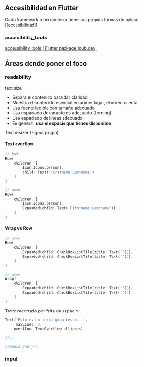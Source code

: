 
## Accesibilidad en Flutter

Cada framework o herramienta tiene sus propias formas de aplicar [[accesibilidad]]

### accesibility_tools

[accessibility_tools | Flutter package (pub.dev)](https://pub.dev/packages/accessibility_tools)

## Áreas donde poner el foco

### readability

text size

* Separa el contenido para dar claridad
* Muestra el contenido esencial en primer lugar, el orden cuenta
* Usa fuente legible con tamaño adecuado
* Usa espaciado de caracteres adecuado (kerning)
* Usa espaciado de líneas adecuado
* En general: **usa el espacio que tienes disponible**

Text resizer (Figma plugin)

#### Text overflow

```dart
// bad
Row(
	children: [
		Icon(Icons.person),
		child: Text('Firstname Lastname')
	]
)

// good
Row(
	children: [
		Icon(Icons.person),
		Expanded(child: Text('Firstname Lastname'))
	]
)
```

#### Wrap vs Row

```dart
// good
Row(
	children: [
		Expanded(child: CheckBoxListTile(title: Text(''))),
		Expanded(child: CheckBoxListTile(title: Text(''))),
	]
)

// good
Wrap(
	children: [
		Expanded(child: CheckBoxListTile(title: Text(''))),
		Expanded(child: CheckBoxListTile(title: Text(''))),
	]
)
```

Texto recortado por falta de espacio...

```dart
Text('Esto es un texto gigantesco...',
	 maxLines: 3,
	overflow: TextOverflow.ellipsis)

//...

//media query??
```
### input

### 